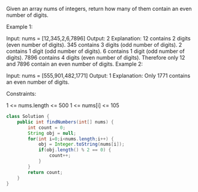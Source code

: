 Given an array nums of integers, return how many of them contain an even number of digits.

Example 1:

Input: nums = [12,345,2,6,7896]
Output: 2
Explanation:
12 contains 2 digits (even number of digits).
345 contains 3 digits (odd number of digits).
2 contains 1 digit (odd number of digits).
6 contains 1 digit (odd number of digits).
7896 contains 4 digits (even number of digits).
Therefore only 12 and 7896 contain an even number of digits.
Example 2:

Input: nums = [555,901,482,1771]
Output: 1
Explanation:
Only 1771 contains an even number of digits.

Constraints:

1 <= nums.length <= 500
1 <= nums[i] <= 105

```java
class Solution {
    public int findNumbers(int[] nums) {
        int count = 0;
        String obj = null;
        for(int i=0;i<nums.length;i++) {
            obj = Integer.toString(nums[i]);
            if(obj.length() % 2 == 0) {
                count++;
            }
        }
        return count;
    }
}
```
